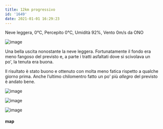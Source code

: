 ```yaml
---
title: 12km progressivo
id: '1649'
date: 2021-01-01 16:29:23
---
```


Neve leggera, 0°C, Percepito 0°C, Umidità 92%, Vento 0m/s da ONO

![image](/images/2021/08/IMG_3242.jpg)

Una bella uscita nonostante la neve leggera. Fortunatamente il fondo era meno fangoso del previsto e, a parte i tratti asfaltati dove si scivolava un po', la tenuta era buona.

Il risultato è stato buono e ottenuto con molta meno fatica rispetto a qualche giorno prima. Anche l’ultimo chilomentro fatto un po' più _allegro_ del previsto è andato bene.

![image](/images/2021/08/IMG_3245.jpg)

![image](/images/2021/08/IMG_3246.jpg)

![image](/images/2021/08/20210101-activity-map.png)

#### map